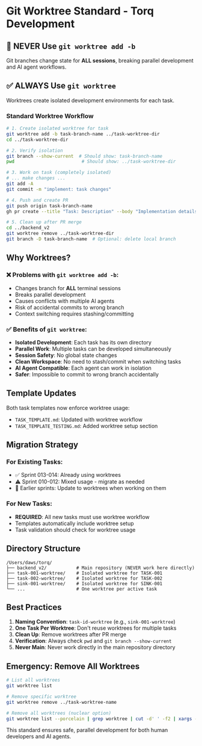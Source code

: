 # Git Worktree Standard - Torq Development

## 🚫 **NEVER Use `git worktree add -b`**
Git branches change state for **ALL sessions**, breaking parallel development and AI agent workflows.

## ✅ **ALWAYS Use `git worktree`**
Worktrees create isolated development environments for each task.

### Standard Worktree Workflow

```bash
# 1. Create isolated worktree for task
git worktree add -b task-branch-name ../task-worktree-dir
cd ../task-worktree-dir

# 2. Verify isolation
git branch --show-current  # Should show: task-branch-name
pwd                         # Should show: ../task-worktree-dir

# 3. Work on task (completely isolated)
# ... make changes ...
git add -A
git commit -m "implement: task changes"

# 4. Push and create PR
git push origin task-branch-name
gh pr create --title "Task: Description" --body "Implementation details"

# 5. Clean up after PR merge
cd ../backend_v2
git worktree remove ../task-worktree-dir
git branch -D task-branch-name  # Optional: delete local branch
```

## Why Worktrees?

### ❌ Problems with `git worktree add -b`:
- Changes branch for **ALL** terminal sessions
- Breaks parallel development
- Causes conflicts with multiple AI agents
- Risk of accidental commits to wrong branch
- Context switching requires stashing/committing

### ✅ Benefits of `git worktree`:
- **Isolated Development**: Each task has its own directory
- **Parallel Work**: Multiple tasks can be developed simultaneously
- **Session Safety**: No global state changes
- **Clean Workspace**: No need to stash/commit when switching tasks
- **AI Agent Compatible**: Each agent can work in isolation
- **Safer**: Impossible to commit to wrong branch accidentally

## Template Updates

Both task templates now enforce worktree usage:
- `TASK_TEMPLATE.md`: Updated with worktree workflow
- `TASK_TEMPLATE_TESTING.md`: Added worktree setup section

## Migration Strategy

### For Existing Tasks:
- ✅ Sprint 013-014: Already using worktrees
- ⚠️  Sprint 010-012: Mixed usage - migrate as needed
- 🔄 Earlier sprints: Update to worktrees when working on them

### For New Tasks:
- **REQUIRED**: All new tasks must use worktree workflow
- Templates automatically include worktree setup
- Task validation should check for worktree usage

## Directory Structure

```
/Users/daws/torq/
├── backend_v2/           # Main repository (NEVER work here directly)
├── task-001-worktree/    # Isolated worktree for TASK-001
├── task-002-worktree/    # Isolated worktree for TASK-002
├── sink-001-worktree/    # Isolated worktree for SINK-001
└── ...                   # One worktree per active task
```

## Best Practices

1. **Naming Convention**: `task-id-worktree` (e.g., `sink-001-worktree`)
2. **One Task Per Worktree**: Don't reuse worktrees for multiple tasks
3. **Clean Up**: Remove worktrees after PR merge
4. **Verification**: Always check `pwd` and `git branch --show-current`
5. **Never Main**: Never work directly in the main repository directory

## Emergency: Remove All Worktrees

```bash
# List all worktrees
git worktree list

# Remove specific worktree
git worktree remove ../task-worktree-name

# Remove all worktrees (nuclear option)
git worktree list --porcelain | grep worktree | cut -d' ' -f2 | xargs -I {} git worktree remove {}
```

This standard ensures safe, parallel development for both human developers and AI agents.
